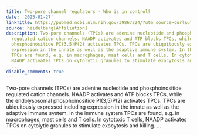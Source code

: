 ```yaml
---
title: Two-pore channel regulators - Who is in control?
date: '2025-01-27'
linkTitle: https://pubmed.ncbi.nlm.nih.gov/39867224/?utm_source=curl&utm_medium=rss&utm_campaign=pubmed-2&utm_content=1FakS-2QOkCT8HsMOQP1bCRQ4YzyumYOmxmF0moLsQ3dFB1E9V&fc=20220326224207&ff=20250127170523&v=2.18.0.post9+e462414
source: heidelberg[Affiliation]
description: Two-pore channels (TPCs) are adenine nucleotide and phosphoinositide
  regulated cation channels. NAADP activates and ATP blocks TPCs, while the endolysosomal
  phosphoinositide PI(3,5)P(2) activates TPCs. TPCs are ubiquitously expressed including
  expression in the innate as well as the adaptive immune system. In the immune system
  TPCs are found, e.g. in macrophages, mast cells and T cells. In cytotoxic T cells,
  NAADP activates TPCs on cytolytic granules to stimulate exocytosis and killing.
  ...
disable_comments: true
---
```

Two-pore channels (TPCs) are adenine nucleotide and phosphoinositide regulated cation channels. NAADP activates and ATP blocks TPCs, while the endolysosomal phosphoinositide PI(3,5)P(2) activates TPCs. TPCs are ubiquitously expressed including expression in the innate as well as the adaptive immune system. In the immune system TPCs are found, e.g. in macrophages, mast cells and T cells. In cytotoxic T cells, NAADP activates TPCs on cytolytic granules to stimulate exocytosis and killing. ...